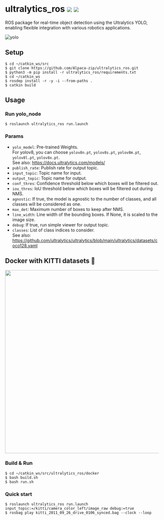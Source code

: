 # ultralytics_ros [![](https://img.shields.io/badge/ROS-noetic-blue?style=flat-square&logo=ros)](https://github.com/Alpaca-zip/ultralytics_ros/tree/noetic-devel) [![](https://img.shields.io/badge/ROS-melodic-blueviolet?style=flat-square&logo=ros)](https://github.com/Alpaca-zip/ultralytics_ros/tree/melodic-devel)
ROS package for real-time object detection using the Ultralytics YOLO, enabling flexible integration with various robotics applications.

![yolo](https://github.com/Alpaca-zip/ultralytics_ros/assets/84959376/9da7dbbf-5cc0-41bc-be82-d481abbf552a)

## Setup
```
$ cd ~/catkin_ws/src
$ git clone https://github.com/Alpaca-zip/ultralytics_ros.git
$ python3 -m pip install -r ultralytics_ros/requirements.txt
$ cd ~/catkin_ws
$ rosdep install -r -y -i --from-paths .
$ catkin build
```
## Usage
### Run yolo_node
```
$ roslaunch ultralytics_ros run.launch
```
### Params
- `yolo_model`: Pre-trained Weights.  
For yolov8, you can choose `yolov8n.pt`, `yolov8s.pt`, `yolov8m.pt`, `yolov8l.pt`, `yolov8x.pt`.  
See also: https://docs.ultralytics.com/models/
- `publish_rate`: Publish rate for output topic.
- `input_topic`: Topic name for input.
- `output_topic`: Topic name for output.
- `conf_thres`: Confidence threshold below which boxes will be filtered out.
- `iou_thres`: IoU threshold below which boxes will be filtered out during NMS.
- `agnostic`: If true, the model is agnostic to the number of classes, and all classes will be considered as one.
- `max_det`: Maximum number of boxes to keep after NMS.
- `line_width`: Line width of the bounding boxes. If None, it is scaled to the image size.
- `debug`:  If true, run simple viewer for output topic.
- `classes`: List of class indices to consider.  
See also: https://github.com/ultralytics/ultralytics/blob/main/ultralytics/datasets/coco128.yaml

## Docker with KITTI datasets 🐳

<img src="https://github.com/Alpaca-zip/ultralytics_ros/assets/84959376/d5ae9d18-56b6-4df9-84a5-be5835c4356a" width="600px">

### Build & Run
```
$ cd ~/catkin_ws/src/ultralytics_ros/docker
$ bash build.sh
$ bash run.sh
```
### Quick start
```
$ roslaunch ultralytics_ros run.launch input_topic:=/kitti/camera_color_left/image_raw debug:=true
$ rosbag play kitti_2011_09_26_drive_0106_synced.bag --clock --loop
```
